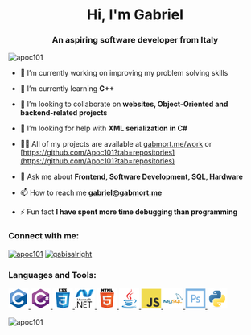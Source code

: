 <h1 align="center">Hi, I'm Gabriel</h1>
<h3 align="center">An aspiring software developer from Italy</h3>

<p align="left"> <img src="https://komarev.com/ghpvc/?username=apoc101&label=Profile%20views&color=0e75b6&style=flat" alt="apoc101" /> </p>

- 🔭 I’m currently working on improving my problem solving skills

- 🌱 I’m currently learning **C++**

- 👯 I’m looking to collaborate on **websites, Object-Oriented and backend-related projects**

- 🤝 I’m looking for help with **XML serialization in C#**

- 👨‍💻 All of my projects are available at [gabmort.me/work](https://www.gabmort.me/work/) or [https://github.com/Apoc101?tab=repositories](https://github.com/Apoc101?tab=repositories)

- 💬 Ask me about **Frontend, Software Development, SQL, Hardware**

- 📫 How to reach me **gabriel@gabmort.me**

- ⚡ Fun fact **I have spent more time debugging than programming**

<h3 align="left">Connect with me:</h3>
<p align="left">
<a href="https://dev.to/apoc101" target="blank"><img align="center" src="https://raw.githubusercontent.com/rahuldkjain/github-profile-readme-generator/master/src/images/icons/Social/devto.svg" alt="apoc101" height="30" width="40" /></a>
<a href="https://instagram.com/gabisalright" target="blank"><img align="center" src="https://raw.githubusercontent.com/rahuldkjain/github-profile-readme-generator/master/src/images/icons/Social/instagram.svg" alt="gabisalright" height="30" width="40" /></a>
</p>

<h3 align="left">Languages and Tools:</h3>
<p align="left"> <a href="https://www.cprogramming.com/" target="_blank" rel="noreferrer"> <img src="https://raw.githubusercontent.com/devicons/devicon/master/icons/c/c-original.svg" alt="c" width="40" height="40"/> </a> <a href="https://www.w3schools.com/cs/" target="_blank" rel="noreferrer"> <img src="https://raw.githubusercontent.com/devicons/devicon/master/icons/csharp/csharp-original.svg" alt="csharp" width="40" height="40"/> </a> <a href="https://www.w3schools.com/css/" target="_blank" rel="noreferrer"> <img src="https://raw.githubusercontent.com/devicons/devicon/master/icons/css3/css3-original-wordmark.svg" alt="css3" width="40" height="40"/> </a> <a href="https://dotnet.microsoft.com/" target="_blank" rel="noreferrer"> <img src="https://raw.githubusercontent.com/devicons/devicon/master/icons/dot-net/dot-net-original-wordmark.svg" alt="dotnet" width="40" height="40"/> </a> <a href="https://www.w3.org/html/" target="_blank" rel="noreferrer"> <img src="https://raw.githubusercontent.com/devicons/devicon/master/icons/html5/html5-original-wordmark.svg" alt="html5" width="40" height="40"/> </a> <a href="https://www.java.com" target="_blank" rel="noreferrer"> <img src="https://raw.githubusercontent.com/devicons/devicon/master/icons/java/java-original.svg" alt="java" width="40" height="40"/> </a> <a href="https://developer.mozilla.org/en-US/docs/Web/JavaScript" target="_blank" rel="noreferrer"> <img src="https://raw.githubusercontent.com/devicons/devicon/master/icons/javascript/javascript-original.svg" alt="javascript" width="40" height="40"/> </a> <a href="https://www.mysql.com/" target="_blank" rel="noreferrer"> <img src="https://raw.githubusercontent.com/devicons/devicon/master/icons/mysql/mysql-original-wordmark.svg" alt="mysql" width="40" height="40"/> </a> <a href="https://www.photoshop.com/en" target="_blank" rel="noreferrer"> <img src="https://raw.githubusercontent.com/devicons/devicon/master/icons/photoshop/photoshop-line.svg" alt="photoshop" width="40" height="40"/> </a> <a href="https://www.python.org" target="_blank" rel="noreferrer"> <img src="https://raw.githubusercontent.com/devicons/devicon/master/icons/python/python-original.svg" alt="python" width="40" height="40"/> </a> </p>

<p><img align="center" src="https://github-readme-stats.vercel.app/api/top-langs?username=apoc101&show_icons=true&locale=en&layout=compact" alt="apoc101" /></p>
